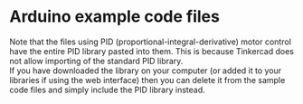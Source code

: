 # Arduino example code files
Note that the files using PID (proportional-integral-derivative) motor control have the entire PID library pasted into them. This is because Tinkercad does not allow importing of the standard PID library.<br>
If you have downloaded the library on your computer (or added it to your libraries if using the web interface) then you can delete it from the sample code files and simply include the PID library instead.
